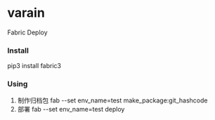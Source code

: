 # varain
Fabric Deploy

### Install
pip3 install fabric3


### Using
1. 制作归档包
fab --set env_name=test make_package:git_hashcode
2. 部署
fab --set env_name=test deploy 
